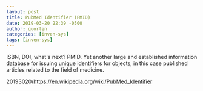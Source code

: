 ```yaml
---
layout: post
title: PubMed Identifier (PMID)
date: 2019-03-20 22:39 -0500
author: quorten
categories: [inven-sys]
tags: [inven-sys]
---
```


ISBN, DOI, what's next?  PMID.  Yet another large and established
information database for issuing unique identifiers for objects, in
this case published articles related to the field of medicine.

20193020/https://en.wikipedia.org/wiki/PubMed_Identifier
